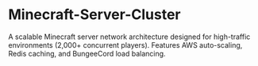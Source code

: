 # Minecraft-Server-Cluster
A scalable Minecraft server network architecture designed for high-traffic environments (2,000+ concurrent players). Features AWS auto-scaling, Redis caching, and BungeeCord load balancing.
